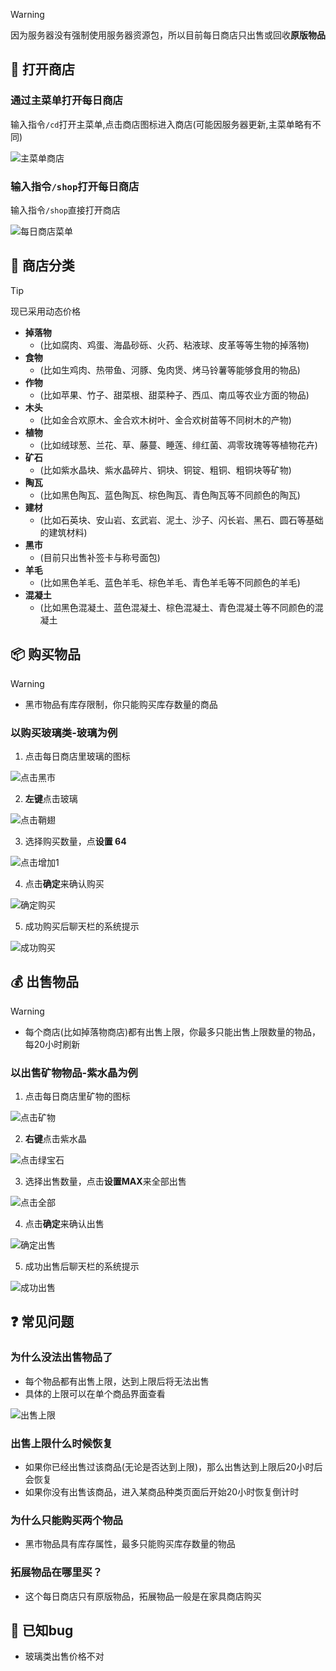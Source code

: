 > [!warning]
> 因为服务器没有强制使用服务器资源包，所以目前每日商店只出售或回收**原版物品**

## 🚪 打开商店

### 通过主菜单打开每日商店

输入指令`/cd`打开主菜单,点击商店图标进入商店(可能因服务器更新,主菜单略有不同)

![主菜单商店](pics/dailyshop/shop%20in%20menu%202024.4.15.png)

### 输入指令`/shop`打开每日商店

输入指令`/shop`直接打开商店

![每日商店菜单](pics/dailyshop/shop%20menu%202024.4.15.png)


## 🔖 商店分类
> [!tip]
> 现已采用动态价格

+ **掉落物**
  + (比如腐肉、鸡蛋、海晶砂砾、火药、粘液球、皮革等等生物的掉落物)
+ **食物**
  + (比如生鸡肉、热带鱼、河豚、兔肉煲、烤马铃薯等能够食用的物品)
+ **作物**
  + (比如苹果、竹子、甜菜根、甜菜种子、西瓜、南瓜等农业方面的物品)
+ **木头**
  + (比如金合欢原木、金合欢木树叶、金合欢树苗等不同树木的产物)
+ **植物**
  + (比如绒球葱、兰花、草、藤蔓、睡莲、绯红菌、凋零玫瑰等等植物花卉)
+ **矿石**
  + (比如紫水晶块、紫水晶碎片、铜块、铜锭、粗铜、粗铜块等矿物)
+ **陶瓦**
  + (比如黑色陶瓦、蓝色陶瓦、棕色陶瓦、青色陶瓦等不同颜色的陶瓦)
+ **建材**
  + (比如石英块、安山岩、玄武岩、泥土、沙子、闪长岩、黑石、圆石等基础的建筑材料)
+ **黑市**
  + (目前只出售补签卡与称号面包)
+ **羊毛**
  + (比如黑色羊毛、蓝色羊毛、棕色羊毛、青色羊毛等不同颜色的羊毛)
+ **混凝土**
  + (比如黑色混凝土、蓝色混凝土、棕色混凝土、青色混凝土等不同颜色的混凝土

## 📦 购买物品

> [!warning]
> + 黑市物品有库存限制，你只能购买库存数量的商品

### 以购买玻璃类-玻璃为例

1. 点击每日商店里玻璃的图标

![点击黑市](pics/dailyshop/buyitem%202024.4.16.png)

2. **左键**点击玻璃

![点击鞘翅](pics/dailyshop/buyitem2%202024.4.16.png)

3. 选择购买数量，点**设置 64**

![点击增加1](pics/dailyshop/buyitem3%202024.4.16.png)

4. 点击**确定**来确认购买

![确定购买](pics/dailyshop/buyitem4%202024.4.16.png)

5. 成功购买后聊天栏的系统提示

![成功购买](pics/dailyshop/buysuccess%202024.4.16.png)

## 💰 出售物品

> [!warning]
> + 每个商店(比如掉落物商店)都有出售上限，你最多只能出售上限数量的物品，每20小时刷新

### 以出售矿物物品-紫水晶为例

1. 点击每日商店里矿物的图标

![点击矿物](pics/dailyshop/sellitem%202024.4.16.png)

2. **右键**点击紫水晶

![点击绿宝石](pics/dailyshop/sellitem2%202024.4.15.png)

3. 选择出售数量，点击**设置MAX**来全部出售

![点击全部](pics/dailyshop/sellitem3%202024.4.15.png)

4. 点击**确定**来确认出售

![确定出售](pics/dailyshop/sellitem4%202024.4.15.png)

5. 成功出售后聊天栏的系统提示

![成功出售](pics/dailyshop/sellsuccess%202024.4.15.png)

##  ❓ 常见问题

### 为什么没法出售物品了

+ 每个物品都有出售上限，达到上限后将无法出售
+ 具体的上限可以在单个商品界面查看

![出售上限](pics/dailyshop/sellitem2%202024.4.15.png)

### 出售上限什么时候恢复

+ 如果你已经出售过该商品(无论是否达到上限)，那么出售达到上限后20小时后会恢复
+ 如果你没有出售该商品，进入某商品种类页面后开始20小时恢复倒计时

### 为什么只能购买两个物品

+ 黑市物品具有库存属性，最多只能购买库存数量的物品

### 拓展物品在哪里买？

+ 这个每日商店只有原版物品，拓展物品一般是在家具商店购买

## 💩 已知bug

+ 玻璃类出售价格不对